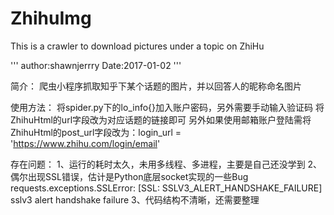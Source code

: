 # ZhihuImg
This is a crawler to download pictures under a topic on ZhiHu

'''
author:shawnjerrry
Date:2017-01-02
'''

简介：
爬虫小程序抓取知乎下某个话题的图片，并以回答人的昵称命名图片

使用方法：
将spider.py下的lo_info{}加入账户密码，另外需要手动输入验证码
将ZhihuHtml的url字段改为对应话题的链接即可
另外如果使用邮箱账户登陆需将ZhihuHtml的post_url字段改为：login_url = 'https://www.zhihu.com/login/email'

存在问题：
1、运行的耗时太久，未用多线程、多进程，主要是自己还没学到
2、偶尔出现SSL错误，估计是Python底层socket实现的一些Bug
requests.exceptions.SSLError: [SSL: SSLV3_ALERT_HANDSHAKE_FAILURE] sslv3 alert handshake failure
3、代码结构不清晰，还需要整理

